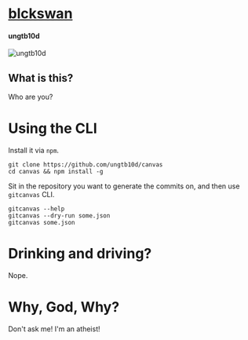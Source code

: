 # [blckswan](http://gitcanvas.herokuapp.com)

#### ungtb10d

![ungtb10d](https://github.com/ungtb10d/kunst/raw/master/web/public/img/gitcanvas.png)


## What is this?
Who are you?

# Using the CLI

Install it via `npm`.

```shell
git clone https://github.com/ungtb10d/canvas
cd canvas && npm install -g 
```

Sit in the repository you want to generate the commits on, and then use `gitcanvas` CLI.

```shell
gitcanvas --help
gitcanvas --dry-run some.json
gitcanvas some.json
```

# Drinking and driving?
Nope.

# Why, God, Why?
Don't ask me! I'm an atheist!

